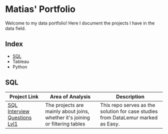 # Matias' Portfolio
Welcome to my data portfolio! Here I document the projects I have in the data field.


## Index
 - [SQL](#SQL)
 - Tableau
 - Python

## SQL
| Project Link | Area of Analysis | Description | 
|--------------|--------------|--------------|
| [SQL Interview Questions Lvl1](https://github.com/Mati-DB/SQL-Interview-Questions)   | The projects are mainly about joins, whether it's joining or filtering tables    | This repo serves as the solution for case studies from DataLemur marked as Easy.  |
